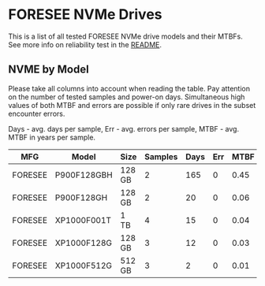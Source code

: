FORESEE NVMe Drives
===================

This is a list of all tested FORESEE NVMe drive models and their MTBFs. See more
info on reliability test in the [README](https://github.com/bsdhw/SMART).

NVME by Model
------------

Please take all columns into account when reading the table. Pay attention on the
number of tested samples and power-on days. Simultaneous high values of both MTBF
and errors are possible if only rare drives in the subset encounter errors.

Days - avg. days per sample,
Err  - avg. errors per sample,
MTBF - avg. MTBF in years per sample.

| MFG       | Model              | Size   | Samples | Days  | Err   | MTBF |
|-----------|--------------------|--------|---------|-------|-------|------|
| FORESEE   | P900F128GBH        | 128 GB | 2       | 165   | 0     | 0.45   |
| FORESEE   | P900F128GH         | 128 GB | 2       | 20    | 0     | 0.06   |
| FORESEE   | XP1000F001T        | 1 TB   | 4       | 15    | 0     | 0.04   |
| FORESEE   | XP1000F128G        | 128 GB | 3       | 12    | 0     | 0.03   |
| FORESEE   | XP1000F512G        | 512 GB | 3       | 2     | 0     | 0.01   |
